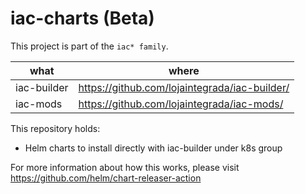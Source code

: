 # iac-charts (Beta)

This project is part of the `iac* family`.

| what            | where                                             |
|---              | ---                                               |
| iac-builder     | https://github.com/lojaintegrada/iac-builder/     |
| iac-mods        | https://github.com/lojaintegrada/iac-mods/        |

This repository holds:
- Helm charts to install directly with iac-builder under k8s group

For more information about how this works, please visit https://github.com/helm/chart-releaser-action
